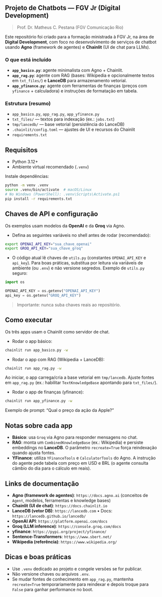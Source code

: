 ## Projeto de Chatbots — FGV Jr (Digital Development)

> Prof. Dr. Matheus C. Pestana (FGV Comunicação Rio)

Este repositório foi criado para a formação ministrada à FGV Jr, na área de **Digital Development**, com foco no desenvolvimento de serviços de chatbot usando **Agno** (framework de agentes) e **Chainlit** (UI de chat para LLMs).

### O que está incluído
- **`app_basico.py`**: agente minimalista com Agno + Chainlit.
- **`app_rag.py`**: agente com RAG (bases: Wikipedia e opcionalmente textos em `txt_files/`) e **LanceDB** para armazenamento vetorial.
- **`app_yfinance.py`**: agente com ferramentas de finanças (preços com `yfinance` + calculadora) e instruções de formatação em tabela.

### Estrutura (resumo)
- `app_basico.py`, `app_rag.py`, `app_yfinance.py`
- `txt_files/` — textos para indexação (ex.: `jobs.txt`)
- `tmp/lancedb/` — base vetorial (persistência do LanceDB)
- `.chainlit/config.toml` — ajustes de UI e recursos do Chainlit
- `requirements.txt`

## Requisitos
- Python 3.12+
- Ambiente virtual recomendado (`.venv`)

Instale dependências:
```bash
python -m venv .venv
source .venv/bin/activate  # macOS/Linux
# No Windows (PowerShell): .venv\Scripts\Activate.ps1
pip install -r requirements.txt
```

## Chaves de API e configuração
Os exemplos usam modelos da **OpenAI** e da **Groq** via Agno.

- Defina as seguintes variáveis no shell antes de rodar (recomendado):
```bash
export OPENAI_API_KEY="sua_chave_openai"
export GROQ_API_KEY="sua_chave_groq"
```

- O código atual lê chaves de `utils.py` (constantes `OPENAI_API_KEY` e `api_key`). Para boas práticas, substitua por leitura via variáveis de ambiente (ou `.env`) e não versione segredos. Exemplo de `utils.py` seguro:
```python
import os

OPENAI_API_KEY = os.getenv("OPENAI_API_KEY")
api_key = os.getenv("GROQ_API_KEY")
```

> Importante: nunca suba chaves reais ao repositório.

## Como executar
Os três apps usam o Chainlit como servidor de chat.

- Rodar o app básico:
```bash
chainlit run app_basico.py -w
```

- Rodar o app com RAG (Wikipedia + LanceDB):
```bash
chainlit run app_rag.py -w
```
Ao iniciar, o app carrega/cria a base vetorial em `tmp/lancedb`. Ajuste fontes em `app_rag.py` (ex.: habilitar `TextKnowledgeBase` apontando para `txt_files/`).

- Rodar o app de finanças (yfinance):
```bash
chainlit run app_yfinance.py -w
```
Exemplo de prompt: “Qual o preço da ação da Apple?”

## Notas sobre cada app
- **Básico**: usa `Groq` via Agno para responder mensagens no chat.
- **RAG**: monta um `CombinedKnowledgeBase` (ex.: Wikipedia) e persiste embeddings no **LanceDB**. O parâmetro `recreate=True` força reindexação quando ajusta fontes.
- **YFinance**: utiliza `YFinanceTools` e `CalculatorTools` do Agno. A instrução do agente pede tabela com preço em USD e BRL (o agente consulta câmbio do dia para o cálculo em reais).

## Links de documentação
- **Agno (framework de agentes)**: `https://docs.agno.ai` (conceitos de `Agent`, modelos, ferramentas e knowledge bases)
- **Chainlit (UI de chat)**: `https://docs.chainlit.io`
- **LanceDB (vetor DB)**: `https://lancedb.com` • Docs: `https://lancedb.github.io/lancedb/`
- **OpenAI API**: `https://platform.openai.com/docs`
- **Groq (LLM inference)**: `https://console.groq.com/docs`
- **yfinance**: `https://pypi.org/project/yfinance/`
- **Sentence-Transformers**: `https://www.sbert.net/`
- **Wikipedia (referência)**: `https://www.wikipedia.org/`

## Dicas e boas práticas
- Use `.venv` dedicado ao projeto e congele versões se for publicar.
- Não versione chaves ou arquivos `.env`.
- Se mudar fontes de conhecimento em `app_rag.py`, mantenha `recreate=True` temporariamente para reindexar e depois troque para `False` para ganhar performance no boot.
